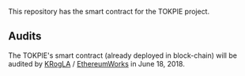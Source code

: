 This repository has the smart contract for the TOKPIE project. 

## Audits
The TOKPIE's smart contract (already deployed in block-chain) will be audited by [KRogLA](https://github.com/krogla) / [EthereumWorks](https://github.com/EthereumWorks) in June 18, 2018.
